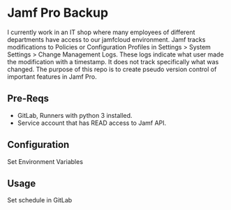 # Jamf Pro Backup

I currently work in an IT shop where many employees of different departments have access to our jamfcloud environment. Jamf tracks modifications to Policies or Configuration Profiles in Settings > System Settings > Change Management Logs. These logs indicate what user made the modification with a timestamp. It does not track specifically what was changed. The purpose of this repo is to create pseudo version control of important features in Jamf Pro.


## Pre-Reqs

 - GitLab, Runners with python 3 installed.
 - Service account that has READ access to Jamf API.

## Configuration

Set Environment Variables


## Usage

Set schedule in GitLab
